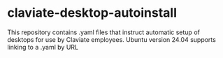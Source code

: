 # claviate-desktop-autoinstall
This repository contains .yaml files that instruct automatic setup of desktops for use by Claviate employees. Ubuntu version 24.04 supports linking to a .yaml by URL
